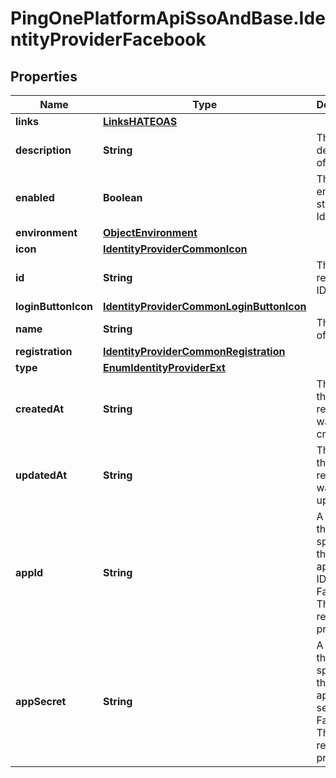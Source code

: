 # PingOnePlatformApiSsoAndBase.IdentityProviderFacebook

## Properties

Name | Type | Description | Notes
------------ | ------------- | ------------- | -------------
**links** | [**LinksHATEOAS**](LinksHATEOAS.md) |  | [optional] 
**description** | **String** | The description of the IdP. | [optional] 
**enabled** | **Boolean** | The current enabled state of the IdP. | 
**environment** | [**ObjectEnvironment**](ObjectEnvironment.md) |  | [optional] 
**icon** | [**IdentityProviderCommonIcon**](IdentityProviderCommonIcon.md) |  | [optional] 
**id** | **String** | The resource ID. | [optional] [readonly] 
**loginButtonIcon** | [**IdentityProviderCommonLoginButtonIcon**](IdentityProviderCommonLoginButtonIcon.md) |  | [optional] 
**name** | **String** | The name of the IdP. | 
**registration** | [**IdentityProviderCommonRegistration**](IdentityProviderCommonRegistration.md) |  | [optional] 
**type** | [**EnumIdentityProviderExt**](EnumIdentityProviderExt.md) |  | 
**createdAt** | **String** | The time the resource was created. | [optional] [readonly] 
**updatedAt** | **String** | The time the resource was last updated. | [optional] [readonly] 
**appId** | **String** | A string that specifies the application ID from Facebook. This is a required property. | 
**appSecret** | **String** | A string that specifies the application secret from Facebook. This is a required property. | 


